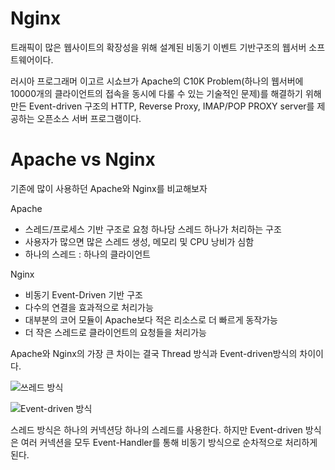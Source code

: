 # Nginx
트래픽이 많은 웹사이트의 확장성을 위해 설계된 비동기 이벤트 기반구조의 웹서버 소프트웨어이다.

러시아 프로그래머 이고르 시쇼브가 Apache의 C10K Problem(하나의 웹서버에 10000개의 클라이언트의 접속을 동시에 다룰 수 있는 기술적인 문제)를 해결하기 위해 만든 Event-driven 구조의 HTTP, Reverse Proxy, IMAP/POP PROXY server를 제공하는 오픈소스 서버 프로그램이다.

# Apache vs Nginx
기존에 많이 사용하던 Apache와 Nginx를 비교해보자

Apache
* 스레드/프로세스 기반 구조로 요청 하나당 스레드 하나가 처리하는 구조
* 사용자가 많으면 많은 스레드 생성, 메모리 및 CPU 낭비가 심함
* 하나의 스레드 : 하나의 클라이언트

Nginx
* 비동기 Event-Driven 기반 구조
* 다수의 연결을 효과적으로 처리가능
* 대부분의 코어 모듈이 Apache보다 적은 리소스로 더 빠르게 동작가능
* 더 작은 스레드로 클라이언트의 요청들을 처리가능

Apache와 Nginx의 가장 큰 차이는 결국 Thread 방식과 Event-driven방식의 차이이다.

![쓰레드 방식](https://user-images.githubusercontent.com/42582516/104517420-4bd05080-5639-11eb-92a5-dc3f78cc5891.png)

![Event-driven 방식](https://mblogthumb-phinf.pstatic.net/MjAxNzAzMjZfMTM3/MDAxNDkwNDk1NjMxNzgy.OHZ33nerX_6Hc92Mg_xjr51acwwi1P_mq3SIl7Cuhisg.niRsQQVM5CwGpXKcdOxl3bkNsmfBkqGV1ajcBpV6CvQg.GIF.jhc9639/mighttpd_e02.gif.gif?type=w800)

스레드 방식은 하나의 커넥션당 하나의 스레드를 사용한다. 하지만 Event-driven 방식은 여러 커넥션을 모두 Event-Handler를 통해 비동기 방식으로 순차적으로 처리하게 된다.
